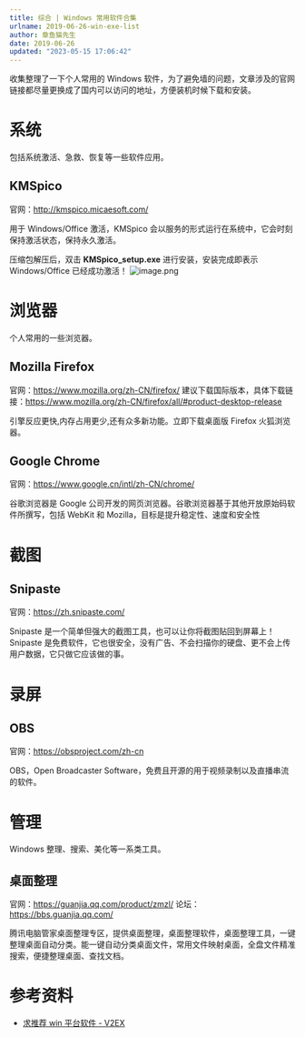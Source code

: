 ```yaml
---
title: 综合 | Windows 常用软件合集
urlname: 2019-06-26-win-exe-list
author: 章鱼猫先生
date: 2019-06-26
updated: "2023-05-15 17:06:42"
---
```


收集整理了一下个人常用的 Windows 软件，为了避免墙的问题，文章涉及的官网链接都尽量更换成了国内可以访问的地址，方便装机时候下载和安装。

# 系统

包括系统激活、急救、恢复等一些软件应用。

## KMSpico

官网：<http://kmspico.micaesoft.com/>

用于 Windows/Office 激活，KMSpico 会以服务的形式运行在系统中，它会时刻保持激活状态，保持永久激活。

压缩包解压后，双击 **KMSpico_setup.exe** 进行安装，安装完成即表示 Windows/Office 已经成功激活！
![image.png](https://shub.weiyan.tech/yuque/elog-cookbook-img/FrBeS_h9hl6hVdMcovoe8w-9lPWQ.png)

# 浏览器

个人常用的一些浏览器。

## Mozilla Firefox

官网：<https://www.mozilla.org/zh-CN/firefox/>
建议下载国际版本，具体下载链接：<https://www.mozilla.org/zh-CN/firefox/all/#product-desktop-release>

引擎反应更快,内存占用更少,还有众多新功能。立即下载桌面版 Firefox 火狐浏览器。

## Google Chrome

官网：<https://www.google.cn/intl/zh-CN/chrome/>

谷歌浏览器是 Google 公司开发的网页浏览器。谷歌浏览器基于其他开放原始码软件所撰写，包括 WebKit 和 Mozilla，目标是提升稳定性、速度和安全性

# 截图

## Snipaste

官网：<https://zh.snipaste.com/>

Snipaste 是一个简单但强大的截图工具，也可以让你将截图贴回到屏幕上！Snipaste 是免费软件，它也很安全，没有广告、不会扫描你的硬盘、更不会上传用户数据，它只做它应该做的事。

# 录屏

## OBS

官网：<https://obsproject.com/zh-cn>

OBS，Open Broadcaster Software，免费且开源的用于视频录制以及直播串流的软件。

# 管理

Windows 整理、搜索、美化等一系类工具。

## 桌面整理

官网：<https://guanjia.qq.com/product/zmzl/>
论坛：<https://bbs.guanjia.qq.com/>

腾讯电脑管家桌面整理专区，提供桌面整理，桌面整理软件，桌面整理工具，一键整理桌面自动分类。能一键自动分类桌面文件，常用文件映射桌面，全盘文件精准搜索，便捷整理桌面、查找文档。

# 参考资料

- [求推荐 win 平台软件 - V2EX](https://www.v2ex.com/t/844262)
